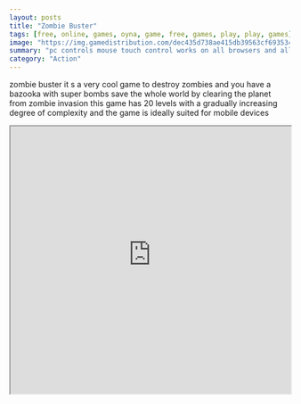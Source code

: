 ```yaml
---
layout: posts
title: "Zombie Buster"
tags: [free, online, games, oyna, game, free, games, play, play, games]
image: "https://img.gamedistribution.com/dec435d738ae415db39563cf693534f4.jpg"
summary: "pc controls mouse touch control works on all browsers and all mobile devices  free online games oyna game free games play play games"
category: "Action"
---
```


zombie buster it s a very cool game to destroy zombies and you have a bazooka with super bombs save the whole world by clearing the planet from zombie invasion this game has 20 levels with a gradually increasing degree of complexity and the game is ideally suited for mobile devices

<iframe width="100%" height="480px;" src="https://html5.gamedistribution.com/dec435d738ae415db39563cf693534f4/"></iframe>